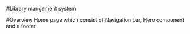 #Library mangement system

#Overview
Home page which consist of Navigation bar, Hero component and a footer

